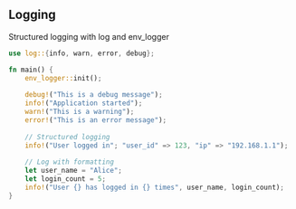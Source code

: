 <!-- METADATA
{
  "title": "Rustlang Logging",
  "tags": [
    "rust",
    "logging"
  ],
  "language": "rust"
}
-->

## Logging
Structured logging with log and env_logger
```rust
use log::{info, warn, error, debug};

fn main() {
    env_logger::init();
    
    debug!("This is a debug message");
    info!("Application started");
    warn!("This is a warning");
    error!("This is an error message");
    
    // Structured logging
    info!("User logged in"; "user_id" => 123, "ip" => "192.168.1.1");
    
    // Log with formatting
    let user_name = "Alice";
    let login_count = 5;
    info!("User {} has logged in {} times", user_name, login_count);
}
```